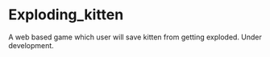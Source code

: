 # Exploding_kitten
A web based game which user will save kitten from getting exploded.
Under development.

